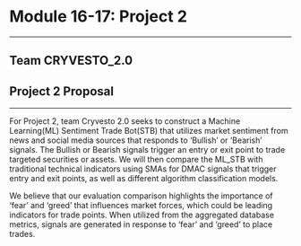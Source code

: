 # Module 16-17: Project 2

---

## Team CRYVESTO_2.0
## Project 2 Proposal

---

For Project 2, team Cryvesto 2.0 seeks to construct a Machine Learning(ML) Sentiment Trade Bot(STB) that utilizes market sentiment from news and social media sources that responds to ‘Bullish’ or ‘Bearish’ signals. The Bullish or Bearish signals trigger an entry or exit point to trade targeted securities or assets. We will then compare the ML_STB with traditional technical indicators using SMAs for DMAC signals that trigger entry and exit points, as well as different algorithm classification models. 

We believe that our evaluation comparison highlights the importance of ‘fear’ and ‘greed’ that influences market forces, which could be leading indicators for trade points. When utilized from the aggregated database metrics, signals are generated in response to ‘fear’ and ‘greed’ to place trades. 



